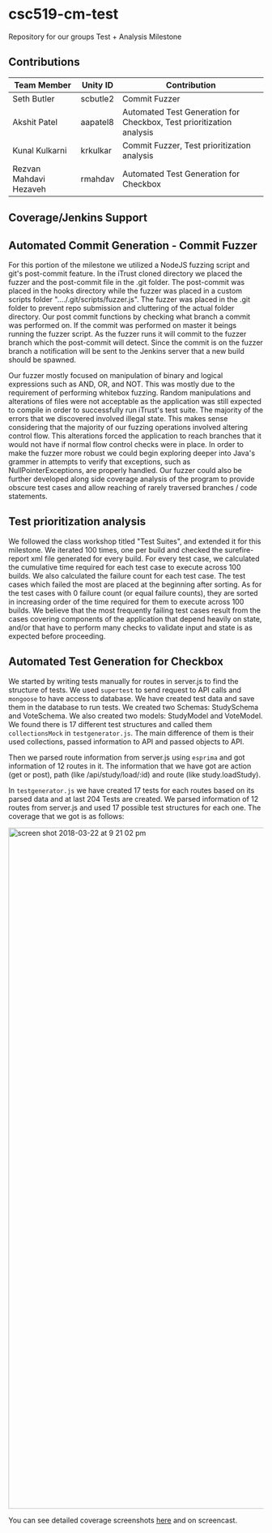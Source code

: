 # csc519-cm-test

Repository for our groups Test + Analysis Milestone

## Contributions

| Team Member   | Unity ID | Contribution   
| ------------- | ----------- | ------------ 
| Seth Butler      | scbutle2 |   Commit Fuzzer      
| Akshit Patel     | aapatel8 |   Automated Test Generation for Checkbox, Test prioritization analysis
| Kunal Kulkarni | krkulkar |    Commit Fuzzer, Test prioritization analysis
| Rezvan Mahdavi Hezaveh  |  rmahdav |   Automated Test Generation for Checkbox

## Coverage/Jenkins Support

## Automated Commit Generation - Commit Fuzzer
For this portion of the milestone we utilized a NodeJS fuzzing script and git's post-commit feature. In the iTrust cloned directory we placed the fuzzer and the post-commit file in the .git folder. The post-commit was placed in the hooks directory while the fuzzer was placed in a custom scripts folder "..../.git/scripts/fuzzer.js". The fuzzer was placed in the .git folder to prevent repo submission and cluttering of the actual folder directory. Our post commit functions by checking what branch a commit was performed on. If the commit was performed on master it beings running the fuzzer script. As the fuzzer runs it will commit to the fuzzer branch which the post-commit will detect. Since the commit is on the fuzzer branch a notification will be sent to the Jenkins server that a new build should be spawned.

Our fuzzer mostly focused on manipulation of binary and logical expressions such as AND, OR, and NOT. This was mostly due to the requirement of performing whitebox fuzzing. Random manipulations and alterations of files were not acceptable as the application was still expected to compile in order to successfully run iTrust's test suite. The majority of the errors that we discovered involved illegal state. This makes sense considering that the majority of our fuzzing operations involved altering control flow. This alterations forced the application to reach branches that it would not have if normal flow control checks were in place. In order to make the fuzzer more robust we could begin exploring deeper into Java's grammer in attempts to verify that exceptions, such as NullPointerExceptions, are properly handled. Our fuzzer could also be further developed along side coverage analysis of the program to provide obscure test cases and allow reaching of rarely traversed branches / code statements.

## Test prioritization analysis
We followed the class workshop titled "Test Suites", and extended it for this milestone. We iterated 100 times, one per build and checked the surefire-report xml file generated for every build. For every test case, we calculated the cumulative time required for each test case to execute across 100 builds. We also calculated the failure count for each test case. The test cases which failed the most are placed at the beginning after sorting. As for the test cases with 0 failure count (or equal failure counts), they are sorted in increasing order of the time required for them to execute across 100 builds. We believe that the most frequently failing test cases result from the cases covering components of the application that depend heavily on state, and/or that have to perform many checks to validate input and state is as expected before proceeding.

## Automated Test Generation for Checkbox

We started by writing tests manually for routes in server.js to find the structure of tests. We used `supertest` to send request to API calls and `mongoose` to have access to database. We have created test data and save them in the database to run tests. We created two Schemas: StudySchema and VoteSchema. We also created two models: StudyModel and VoteModel. We found there is 17 different test structures and called them `collectionsMock` in `testgenerator.js`. The main difference of them is their used collections, passed information to API and passed objects to API.

Then we parsed route information from server.js using `esprima` and got information of 12 routes in it. The information that we have got are action (get or post), path (like /api/study/load/:id) and route (like study.loadStudy).

In `testgenerator.js` we have created 17 tests for each routes based on its parsed data and at last 204 Tests are created. We parsed information of 12 routes from server.js and used 17 possible test structures for each one. The coverage that we got is as follows:

<img width="1343" alt="screen shot 2018-03-22 at 9 21 02 pm" src="https://media.github.ncsu.edu/user/8135/files/d0c875da-2e17-11e8-9d6f-21984e90c084">

You can see detailed coverage screenshots [here](https://github.ncsu.edu/scbutle2/csc519-cm-test/tree/master/checkbox.io/checkboxScreenshots) and on screencast.

